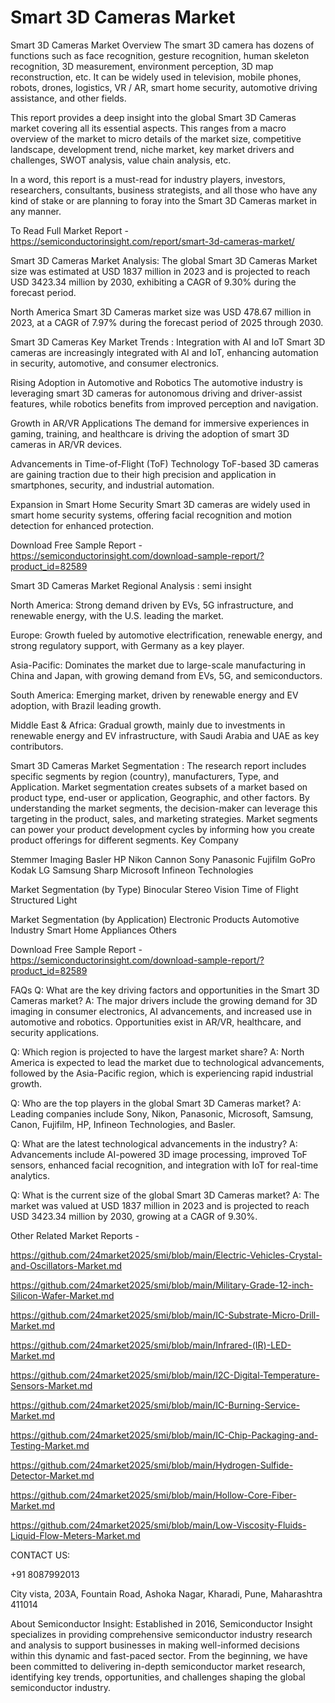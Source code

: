 <h1>Smart 3D Cameras Market</h1>
Smart 3D Cameras Market Overview
The smart 3D camera has dozens of functions such as face recognition, gesture recognition, human skeleton recognition, 3D measurement, environment perception, 3D map reconstruction, etc. It can be widely used in television, mobile phones, robots, drones, logistics, VR / AR, smart home security, automotive driving assistance, and other fields.

This report provides a deep insight into the global Smart 3D Cameras market covering all its essential aspects. This ranges from a macro overview of the market to micro details of the market size, competitive landscape, development trend, niche market, key market drivers and challenges, SWOT analysis, value chain analysis, etc.

In a word, this report is a must-read for industry players, investors, researchers, consultants, business strategists, and all those who have any kind of stake or are planning to foray into the Smart 3D Cameras market in any manner.

To Read Full Market Report -
https://semiconductorinsight.com/report/smart-3d-cameras-market/

Smart 3D Cameras Market Analysis:
The global Smart 3D Cameras Market size was estimated at USD 1837 million in 2023 and is projected to reach USD 3423.34 million by 2030, exhibiting a CAGR of 9.30% during the forecast period.

North America Smart 3D Cameras market size was USD 478.67 million in 2023, at a CAGR of 7.97% during the forecast period of 2025 through 2030.

Smart 3D Cameras Key Market Trends :
Integration with AI and IoT
Smart 3D cameras are increasingly integrated with AI and IoT, enhancing automation in security, automotive, and consumer electronics.

Rising Adoption in Automotive and Robotics
The automotive industry is leveraging smart 3D cameras for autonomous driving and driver-assist features, while robotics benefits from improved perception and navigation.

Growth in AR/VR Applications
The demand for immersive experiences in gaming, training, and healthcare is driving the adoption of smart 3D cameras in AR/VR devices.

Advancements in Time-of-Flight (ToF) Technology
ToF-based 3D cameras are gaining traction due to their high precision and application in smartphones, security, and industrial automation.

Expansion in Smart Home Security
Smart 3D cameras are widely used in smart home security systems, offering facial recognition and motion detection for enhanced protection.

Download Free Sample Report -
https://semiconductorinsight.com/download-sample-report/?product_id=82589

Smart 3D Cameras Market Regional Analysis :
semi insight

North America:
Strong demand driven by EVs, 5G infrastructure, and renewable energy, with the U.S. leading the market.

Europe:
Growth fueled by automotive electrification, renewable energy, and strong regulatory support, with Germany as a key player.

Asia-Pacific:
Dominates the market due to large-scale manufacturing in China and Japan, with growing demand from EVs, 5G, and semiconductors.

South America:
Emerging market, driven by renewable energy and EV adoption, with Brazil leading growth.

Middle East & Africa:
Gradual growth, mainly due to investments in renewable energy and EV infrastructure, with Saudi Arabia and UAE as key contributors.

Smart 3D Cameras Market Segmentation :
The research report includes specific segments by region (country), manufacturers, Type, and Application. Market segmentation creates subsets of a market based on product type, end-user or application, Geographic, and other factors. By understanding the market segments, the decision-maker can leverage this targeting in the product, sales, and marketing strategies. Market segments can power your product development cycles by informing how you create product offerings for different segments.
Key Company

Stemmer Imaging
Basler
HP
Nikon
Cannon
Sony
Panasonic
Fujifilm
GoPro
Kodak
LG
Samsung
Sharp
Microsoft
Infineon Technologies

Market Segmentation (by Type)
Binocular Stereo Vision
Time of Flight
Structured Light

Market Segmentation (by Application)
Electronic Products
Automotive Industry
Smart Home Appliances
Others

Download Free Sample Report -
https://semiconductorinsight.com/download-sample-report/?product_id=82589

FAQs
Q: What are the key driving factors and opportunities in the Smart 3D Cameras market?
A: The major drivers include the growing demand for 3D imaging in consumer electronics, AI advancements, and increased use in automotive and robotics. Opportunities exist in AR/VR, healthcare, and security applications.

Q: Which region is projected to have the largest market share?
A: North America is expected to lead the market due to technological advancements, followed by the Asia-Pacific region, which is experiencing rapid industrial growth.

Q: Who are the top players in the global Smart 3D Cameras market?
A: Leading companies include Sony, Nikon, Panasonic, Microsoft, Samsung, Canon, Fujifilm, HP, Infineon Technologies, and Basler.

Q: What are the latest technological advancements in the industry?
A: Advancements include AI-powered 3D image processing, improved ToF sensors, enhanced facial recognition, and integration with IoT for real-time analytics.

Q: What is the current size of the global Smart 3D Cameras market?
A: The market was valued at USD 1837 million in 2023 and is projected to reach USD 3423.34 million by 2030, growing at a CAGR of 9.30%.

Other Related Market Reports -

https://github.com/24market2025/smi/blob/main/Electric-Vehicles-Crystal-and-Oscillators-Market.md

https://github.com/24market2025/smi/blob/main/Military-Grade-12-inch-Silicon-Wafer-Market.md

https://github.com/24market2025/smi/blob/main/IC-Substrate-Micro-Drill-Market.md

https://github.com/24market2025/smi/blob/main/Infrared-(IR)-LED-Market.md

https://github.com/24market2025/smi/blob/main/I2C-Digital-Temperature-Sensors-Market.md

https://github.com/24market2025/smi/blob/main/IC-Burning-Service-Market.md

https://github.com/24market2025/smi/blob/main/IC-Chip-Packaging-and-Testing-Market.md

https://github.com/24market2025/smi/blob/main/Hydrogen-Sulfide-Detector-Market.md

https://github.com/24market2025/smi/blob/main/Hollow-Core-Fiber-Market.md

https://github.com/24market2025/smi/blob/main/Low-Viscosity-Fluids-Liquid-Flow-Meters-Market.md

CONTACT US:

+91 8087992013

City vista, 203A, Fountain Road, Ashoka Nagar, Kharadi, Pune, Maharashtra 411014

About Semiconductor Insight:
Established in 2016, Semiconductor Insight specializes in providing comprehensive semiconductor industry research and analysis to support businesses in making well-informed decisions within this dynamic and fast-paced sector. From the beginning, we have been committed to delivering in-depth semiconductor market research, identifying key trends, opportunities, and challenges shaping the global semiconductor industry.
